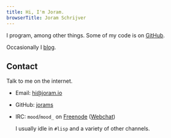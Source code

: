 ```yaml
---
title: Hi, I'm Joram.
browserTitle: Joram Schrijver
---
```


I program, among other things. Some of my code is
on [GitHub](https://github.com/jorams).

Occasionally I [blog](/blog).

## Contact

Talk to me on the internet.

- Email: [hi@joram.io](mailto:hi@joram.io)

- GitHub: [jorams](https://github.com/jorams)

- IRC: `mood`/`mood_` on [Freenode](http://freenode.net/)
  ([Webchat](http://webchat.freenode.net/))

    I usually idle in `#lisp` and a variety of other channels.

